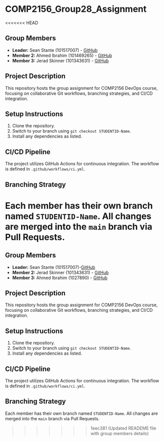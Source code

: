 # COMP2156_Group28_Assignment
<<<<<<< HEAD
## Group Members
- **Leader:** Sean Stante (101517007) - [GitHub](https://github.com/NaesAZ)
- **Member 2:** Ahmed Ibrahim (101469265) - [GitHub](https://github.com/Ahmed100I)
- **Member 3:** Jerad Skinner (101343631) - [GitHub](https://github.com/JgSkinn)
## Project Description
This repository hosts the group assignment for COMP2156 DevOps course, focusing on 
collaborative Git workflows, branching strategies, and CI/CD integration.
## Setup Instructions
1. Clone the repository.
2. Switch to your branch using `git checkout STUDENTID-Name`.
3. Install any dependencies as listed.
## CI/CD Pipeline
The project utilizes GitHub Actions for continuous integration. The workflow is defined 
in `.github/workflows/ci.yml`.
## Branching Strategy
Each member has their own branch named `STUDENTID-Name`. All changes are 
merged into the `main` branch via Pull Requests.
=======

## Group Members 
- **Leader:** Sean Stante (101517007)-[GitHub](https://github.com/NaesAZ)
- **Member 2:** Jerad Skinner (101343631) - [GitHub](https://github.com/JgSkinn) 
- **Member 3:** Ahmed Ibrahim (1027890) - [GitHub](https://github.com/Ahmed100I) 
 
## Project Description 
This repository hosts the group assignment for COMP2156 DevOps course, focusing on collaborative Git workflows, branching strategies, and CI/CD integration. 
 
## Setup Instructions 
1.	Clone the repository. 
2.	Switch to your branch using `git checkout STUDENTID-Name`. 
3.	Install any dependencies as listed. 
 
## CI/CD Pipeline 
The project utilizes GitHub Actions for continuous integration. The workflow is defined in `.github/workflows/ci.yml`. 
 
## Branching Strategy 
Each member has their own branch named `STUDENTID-Name`. All changes are merged into the `main` branch via Pull Requests. 

>>>>>>> 1eec381 (Updated READEME file with group members details)
